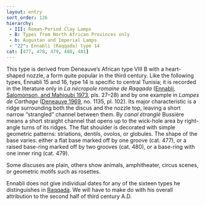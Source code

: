 ```yaml
---
layout: entry
sort_order: 126
hierarchy:
 - III: Roman-Period Clay Lamps
 - B: Types from North African Provinces only
 - b: Augustan and Imperial Lamps
 - "22": Ennabli (Raqqada) type 14
cat: [477, 478, 479, 480, 481]
---
```


This type is derived from Deneauve’s African type VIII B with a heart-shaped nozzle, a form quite popular in the third century. Like the following types, Ennabli 15 and 16, type 14 is specific to central Tunisia; it is recorded in the literature only in *La nécropole romaine de Raqqada* (<a href='../../bibliography/#ennabli-salomonson-mahjoubi-1973'>Ennabli, Salomonson, and Mahjoubi 1973</a>, pls. 27–28) and by one example in *Lampes de Carthage* (<a href='../../bibliography/#deneauve-1969'>Deneauve 1969</a>, no. 1135, pl. 102). Its major characteristic is a ridge surrounding both the discus and the nozzle top, leaving a short narrow “strangled” channel between them. By *canal étranglé* Bussière means a short straight channel that opens up to the wick-hole area by right-angle turns of its ridges. The flat shoulder is decorated with simple geometric patterns: striations, dentils, ovolos, or globules. The shape of the base varies: either a flat base marked off by one groove (cat. 477), or a raised base-ring marked off by two grooves (cat. 480), or a base-ring with one inner ring (cat. 479).

Some discuses are plain, others show animals, amphitheater, circus scenes, or geometric motifs such as rosettes.

Ennabli does not give individual dates for any of the sixteen types he distinguishes in <a href='../../map/#loc_8697603'>Raqqada</a>. We will have to make do with his overall attribution to the second half of third century A.D.
